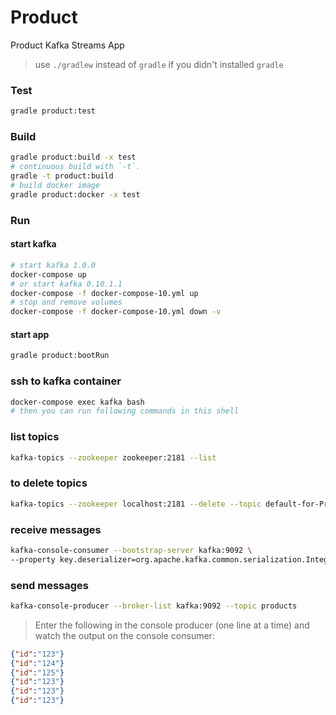 Product
========
Product Kafka Streams App

> use `./gradlew` instead of `gradle` if you didn't installed `gradle`

### Test
```bash
gradle product:test
```
### Build
```bash
gradle product:build -x test 
# continuous build with `-t`. 
gradle -t product:build
# build docker image
gradle product:docker -x test 
```
 
### Run
#### start kafka
```bash
# start kafka 1.0.0
docker-compose up
# or start kafka 0.10.1.1
docker-compose -f docker-compose-10.yml up
# stop and remove volumes
docker-compose -f docker-compose-10.yml down -v
```

#### start app
```bash
gradle product:bootRun
```

### ssh to kafka container
```bash
docker-compose exec kafka bash
# then you can run following commands in this shell
```

### list topics
```bash
kafka-topics --zookeeper zookeeper:2181 --list
```

### to delete topics
```bash
kafka-topics --zookeeper localhost:2181 --delete --topic default-for-ProductCounts-changelog
```

### receive messages
```bash
kafka-console-consumer --bootstrap-server kafka:9092 \
--property key.deserializer=org.apache.kafka.common.serialization.IntegerDeserializer --property print.key=true --topic product-counts
```

### send messages
```bash
kafka-console-producer --broker-list kafka:9092 --topic products
 ```
 
> Enter the following in the console producer (one line at a time) and watch the output on the console consumer:
```json 
{"id":"123"}
{"id":"124"}
{"id":"125"}
{"id":"123"}
{"id":"123"}
{"id":"123"}
 ```
